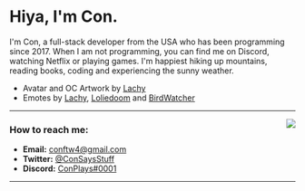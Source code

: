 # Hiya, I'm Con. <img src="https://komarev.com/ghpvc/?username=ConCodesStuff" alt="" />


I'm Con, a full-stack developer from the USA who has been programming since 2017. When I am not programming, you can find me on Discord, watching Netflix or playing games. I'm happiest hiking up mountains, reading books, coding and experiencing the sunny weather.

- Avatar and OC Artwork by [Lachy](https://discord.com/users/473746775077945355)
- Emotes by [Lachy](https://discord.com/users/473746775077945355), [Loliedoom](https://discord.com/users/305547653599461378) and [BirdWatcher](https://discord.com/users/514636836845649942)


---
<a href="https://discord.com/users/576665068763086848">
  <img src="https://lanyard-profile-readme.vercel.app/api/576665068763086848?hideTimestamp=true&idleMessage=Just%20chillin%27%20at%20the%20moment..." align="right" />
</a>

### How to reach me:
- **Email:** conftw4@gmail.com
- **Twitter:** [@ConSaysStuff](https://twitter.com/ConSaysStuff)
- **Discord:** [ConPlays#0001](https://discord.com/users/576665068763086848)

---

